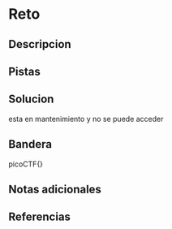 # Reto


## Descripcion

## Pistas


## Solucion
esta en mantenimiento y no se puede acceder
## Bandera
picoCTF{}
## Notas adicionales


## Referencias
